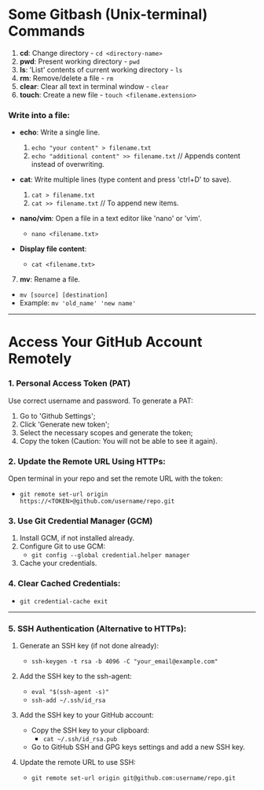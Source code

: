 
# Some Gitbash (Unix-terminal) Commands

1. **cd**: Change directory - `cd <directory-name>`
2. **pwd**: Present working directory - `pwd`
3. **ls**: 'List' contents of current working directory - `ls`
4. **rm**: Remove/delete a file - `rm`
5. **clear**: Clear all text in terminal window - `clear`
6. **touch**: Create a new file - `touch <filename.extension>`

### Write into a file:
- **echo**: Write a single line.
  1. `echo "your content" > filename.txt`
  2. `echo "additional content" >> filename.txt`  // Appends content instead of overwriting.
  
- **cat**: Write multiple lines (type content and press 'ctrl+D' to save).
  1. `cat > filename.txt`
  2. `cat >> filename.txt`  // To append new items.
  
- **nano/vim**: Open a file in a text editor like 'nano' or 'vim'.
  - `nano <filename.txt>`
  
- **Display file content**: 
  - `cat <filename.txt>`

7. **mv**: Rename a file. 
  - `mv [source] [destination]`
  - Example: `mv 'old_name' 'new name'`

---

# Access Your GitHub Account Remotely

### 1. Personal Access Token (PAT)
Use correct username and password. To generate a PAT:
   1. Go to 'Github Settings';
   2. Click 'Generate new token';
   3. Select the necessary scopes and generate the token;
   4. Copy the token (Caution: You will not be able to see it again).

### 2. Update the Remote URL Using HTTPs:
Open terminal in your repo and set the remote URL with the token:
   - `git remote set-url origin https://<TOKEN>@github.com/username/repo.git`

### 3. Use Git Credential Manager (GCM)
   1. Install GCM, if not installed already.
   2. Configure Git to use GCM:
      - `git config --global credential.helper manager`
   3. Cache your credentials.

### 4. Clear Cached Credentials:
   - `git credential-cache exit`

---

### 5. SSH Authentication (Alternative to HTTPs):
   1. Generate an SSH key (if not done already):
      - `ssh-keygen -t rsa -b 4096 -C "your_email@example.com"`
      
   2. Add the SSH key to the ssh-agent:
      - `eval "$(ssh-agent -s)"`
      - `ssh-add ~/.ssh/id_rsa`
   
   3. Add the SSH key to your GitHub account:
      - Copy the SSH key to your clipboard:
        - `cat ~/.ssh/id_rsa.pub`
      - Go to GitHub SSH and GPG keys settings and add a new SSH key.
      
   4. Update the remote URL to use SSH:
      - `git remote set-url origin git@github.com:username/repo.git`

